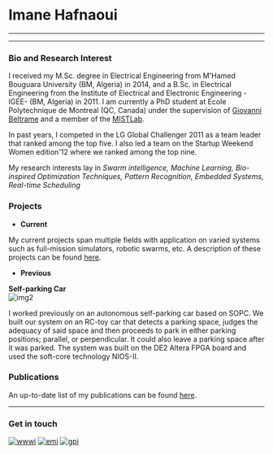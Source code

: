 # Imane Hafnaoui
****
****

### Bio and Research Interest

I received my M.Sc. degree in Electrical Engineering from M'Hamed
Bouguara University (BM, Algeria) in 2014, and a B.Sc. in Electrical
Engineering from the Institute of Electrical and Electronic
Engineering -IGEE- (BM, Algeria) in 2011. I am currently a PhD student
at Ecole Polytechnique de Montreal (QC, Canada) under the supervision
of [Giovanni Beltrame][prof] and a member of the
[MISTLab](http://www.mistlab.ca).
   
In past years, I competed in the LG Global Challenger 2011 as a team leader that ranked among the top five. I also led a team on the Startup Weekend Women edition'12 where we ranked among the top nine.
 
My research interests lay in _Swarm intelligence, Machine Learning, Bio-inspired Optimization Techniques, Pattern Recognition, Embedded Systems, Real-time Scheduling_

### Projects  
* **Current**  

My current projects span multiple fields with application on varied systems such as full-mission simulators, robotic swarms, etc.
A description of these projects can be found [here](https://sites.google.com/view/imane-hafnaoui/research).


* **Previous**  

**Self-parking Car**    
![img2][]  

I worked previously on an autonomous self-parking car based on SOPC. We built our system on an RC-toy car that detects a parking space, judges the adequacy of said space and then proceeds to park in either parking positions; parallel, or perpendicular. It could also leave a parking space after it was parked. The system was built on the DE2 Altera FPGA board and used the soft-core technology NIOS-II.

### Publications
An up-to-date list of my publications can be found [here](https://sites.google.com/view/imane-hafnaoui/publications). 
 
 ****
### Get in touch
[![wwwi][]][www]
[![emi][]][em]
[![gpi][]][g+]



[prof]:http://www.professeurs.polymtl.ca/giovanni.beltrame
[g+]:https://plus.google.com/u/0/+ImaneHaf
[em]:mailto:imane.hafnaoui@polymtl.ca
[www]:https://sites.google.com/view/imane-hafnaoui
[gpi]:http://herosports.com/themes/bennettrank/images/singlepost_googleplusicon.png
[emi]:https://lh3.googleusercontent.com/GAF8YnaBTq1PkretM9TqEOsHgQO1l_dMH8Emen8Vb08s8myrg1y9PRkvRVLzoxZFDYfM90AANUEABDw=w1366-h589-rw
[img2]:https://lh5.googleusercontent.com/QczCRnF18AkCMVM1UgZku-dAjxIqnPw9kawFYDHQ9B2SDSU8b2oqg8UBHlS4TRVj-V442U0rtVrPhwI=w1366-h589
[wwwi]:https://lh4.googleusercontent.com/bax8udu9OmSigfS5cTjKRLTVcJXkEn-DT1DZnH5etp4JL-9qyJoKqFiDnY-NmsL1CDyKkjSZ9NEGXQo=w1366-h589
